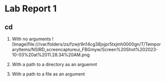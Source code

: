 # Lab Report 1

## cd

1. With no arguments
![Image]file:///var/folders/zs/fzwjr9n14cg38jxjpr5txjmh0000gn/T/TemporaryItems/NSIRD_screencaptureui_FBGmyw/Screen%20Shot%202023-10-03%20at%2011.28.34%20AM.png

2. With a path to a directory as an arguemnt


3. With a path to a file as an argument
